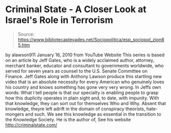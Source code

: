 # Criminal State - A Closer Look at Israel's Role in Terrorism

> Source: https://www.bibliotecapleyades.net/Sociopolitica/esp_sociopol_zion85.htm

by
alawson911
January 16, 2010
from
YouTube Website
This series is based on an article by Jeff Gates, who is a widely acclaimed
author, attorney, merchant banker, educator and consultant to governments
worldwide, who served for seven years as counsel to the U.S. Senate
Committee on Finance.
Jeff Gates along with Anthony Lawson
produce this startling new video that is an absolute necessity for every
American who genuinely loves his country and knows something has gone very
very wrong.
In Jeffs own words:
What I tell people is that our specialty is
enabling people to grasp how this duplicity operates in plain sight
and, to date, with impunity. With that knowledge, they can sort out for
themselves Who and Why.
Absent that knowledge, theyre left adrift
in the domain of conspiracy theorists, hate-mongers and such. We see
this knowledge as essential in the transition to the Knowledge Society.
He is the author of,
See his website
http://criminalstate.com/
